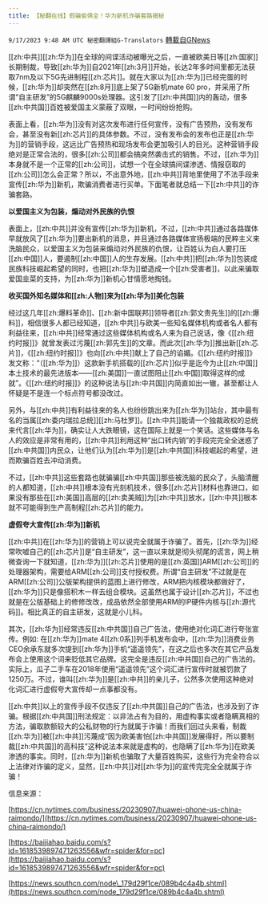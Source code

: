 ```yaml
---
title: 【秘翻在线】假骗偷俱全！华为新机诈骗套路揭秘
---
```

`9/17/2023 9:48 AM UTC 秘密翻譯組G-Translators` [轉載自GNews](https://gnews.org/articles/1701992)

[[zh:中共]][[zh:华为]]在全球的间谍活动被曝光之后，一直被欧美日等[[zh:国家]]长期制裁，导致[[zh:华为]]自2021年[[zh:3月]]开始，长达2年多时间里都无法获取7nm及以下5G先进制程[[zh:芯片]]。就在大家以为[[zh:华为]]已经完蛋的时候，[[zh:华为]]却突然在[[zh:8月]]底上架了5G新机mate 60 pro，并采用了所谓“自主研发”的5G麒麟9000s处理器。这引发了[[zh:中共国]]内的轰动，很多[[zh:中共国]]百姓被爱国主义蒙蔽了双眼，一时间纷纷抢购。

表面上看，[[zh:华为]]没有对这次发布进行任何宣传，没有广告预热，没有发布会，甚至没有新[[zh:芯片]]的具体参数。不过，没有发布会的发布也正是[[zh:华为]]的营销手段，这远比广告预热和现场发布会更加吸引人的目光。这种营销手段绝对是正常合法的，很多[[zh:公司]]都会搞突然袭击式的销售。不过，[[zh:华为]]本身就不是一个正常的[[zh:公司]]，试想一个在全球搞间谍渗透、情报窃取的[[zh:公司]]怎么会正常？所以，不出意外地，[[zh:中共]]背地里使用了不法手段来宣传[[zh:华为]]新机，欺骗消费者进行买单。下面笔者就总结一下[[zh:中共]]的诈骗套路。

**以爱国主义为包装，煽动对外民族的仇恨**

表面上，[[zh:中共]]并没有宣传[[zh:华为]]新机，不过，[[zh:中共]]通过各路媒体早就放风了[[zh:华为]]要出新机的消息，并且通过各路媒体宣扬极端的民粹主义来洗脑民众，以爱国主义为包装来煽动对外民族的仇恨，让百姓认为白人要打压[[zh:中国]]人，要遏制[[zh:中国]]人的生存发展。[[zh:中共]]把[[zh:华为]]包装成民族科技崛起希望的同时，也把[[zh:华为]]塑造成一个[[zh:受害者]]，以此来骗取爱国韭菜的支持，为[[zh:华为]]新机心甘情愿地掏钱。

**收买国外知名媒体和[[zh:人物]]来为[[zh:华为]]美化包装**

经过这几年[[zh:爆料革命]]、[[zh:新中国联邦]]领导者[[zh:郭文贵先生]]的[[zh:爆料]]，相信很多人都已经知道，[[zh:中共]]与欧美一些知名媒体机构或者名人都有利益往来，[[zh:中共]]经常通过这些媒体机构或名人来为自己说话，像《[[zh:纽约时报]]》就曾发表过污蔑[[zh:郭先生]]的文章。而此次[[zh:华为]]推出新[[zh:芯片]]，《[[zh:纽约时报]]》也向[[zh:中共]]献上了自己的谄媚。《[[zh:纽约时报]]》发文称：“（[[zh:华为]]）这款新手机搭载的[[zh:芯片]]似乎是迄今为止[[zh:中国]]本土技术的最先进版本——[[zh:美国]]一直试图阻止[[zh:中国]]取得这样的成就”。《[[zh:纽约时报]]》的这种说法与[[zh:中共国]]内简直如出一辙，甚至都让人怀疑是不是连一个标点符号都没改过。

另外，与[[zh:中共]]有利益往来的名人也纷纷跳出来为[[zh:华为]]站台，其中最有名的当属[[zh:委内瑞拉总统]][[zh:马杜罗]]。[[zh:中共]]能请一个独裁政权的总统来代言[[zh:华为]]，确实让人大跌眼镜，这在国际上就是一个笑话。这些媒体与名人的效应是非常有用的，[[zh:中共]]利用这种“出口转内销”的手段完完全全迷惑了[[zh:中共国]]内民众，让他们认为[[zh:华为]]是[[zh:中共国]]科技崛起的希望，进而欺骗百姓去冲动消费。

不过，[[zh:中共]]这些套路也就骗骗[[zh:中共国]]那些被洗脑的民众了，头脑清醒的人都知道，[[zh:中共]]根本没有光刻机技术，很多[[zh:芯片]]材料也靠进口，如果没有那些在[[zh:美国]]高层的[[zh:卖美贼]]为[[zh:中共]]放水，[[zh:中共]]根本就不可能得到生产高制程[[zh:芯片]]的能力。

**虚假夸大宣传[[zh:华为]]新机**

[[zh:中共]]在[[zh:华为]]的营销上可以说完全就属于诈骗了。首先，[[zh:华为]]经常吹嘘自己的[[zh:芯片]]是“自主研发”，这一直以来就是彻头彻尾的谎言，网上稍微查询一下就知道，[[zh:华为]][[zh:芯片]]使用的是[[zh:英国]]ARM[[zh:公司]]的处理器架构，需要给ARM[[zh:公司]]支付授权费。所谓“自主研发”不过就是在ARM[[zh:公司]]公版架构提供的蓝图上进行修改，ARM把内核模块都做好了，[[zh:华为]]只是像搭积木一样去组合模块。这虽然也属于设计[[zh:芯片]]，不过也就是在公版基础上的修修改改，成品依然全部使用ARM的IP硬件内核与[[zh:源代码]]。相比真正的自主研发，这就是小儿科。

其次，[[zh:华为]]经常违反[[zh:中共国]]自己广告法，使用绝对化词汇进行夸张宣传。例如: 在[[zh:华为]]mate 4[[zh:0系]]列手机发布会中，[[zh:华为]]消费业务CEO余承东就多次提到[[zh:华为]]手机“遥遥领先”，在这之后也多次在其它产品发布会上使用这个词来贬低其它品牌。这完全是违反[[zh:中共国]]自己的广告法的。实际上，瓜子二手车在2018年使用“遥遥领先”这个词汇进行宣传时就被罚款了1250万。不过，谁叫[[zh:华为]]是[[zh:中共]]的亲儿子，公然多次使用这种绝对化词汇进行虚假夸大宣传却一点事都没有。

[[zh:中共]]以上的宣传手段不仅违反了[[zh:中共国]]自己的广告法，也涉及到了诈骗。根据[[zh:中共国]]刑法规定：以非法占有为目的，用虚构事实或者隐瞒真相的方法，骗取款额较大的公私财物的行为就属于诈骗！而我们回过头来看，制裁[[zh:华为]]被[[zh:中共]]污蔑成“因为欧美害怕[[zh:中共国]]发展得好，所以要制裁[[zh:中共国]]的高科技”这种说法本来就是虚构的，也隐瞒了[[zh:华为]]在欧美渗透的事实。同时，[[zh:华为]]新机也骗取了大量百姓购买，这些行为完全符合以上法律对诈骗的定义，显然，[[zh:中共]]对[[zh:华为]]的宣传完完全全就属于诈骗！ 

信息来源：

[https://cn.nytimes.com/business/20230907/huawei-phone-us-china-raimondo/](https://cn.nytimes.com/business/20230907/huawei-phone-us-china-raimondo/)

[https://baijiahao.baidu.com/s?id=1618539897471263556&wfr=spider&for=pc](https://baijiahao.baidu.com/s?id=1618539897471263556&wfr=spider&for=pc)

[https://news.southcn.com/node\_179d29f1ce/089b4c4a4b.shtml](https://news.southcn.com/node_179d29f1ce/089b4c4a4b.shtml)
